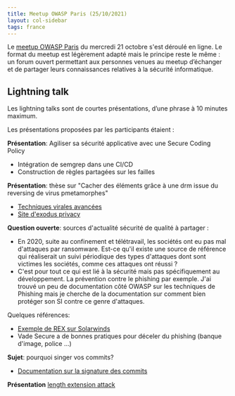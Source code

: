 ```yaml
---
title: Meetup OWASP Paris (25/10/2021)
layout: col-sidebar
tags: france
---
```


Le [meetup OWASP Paris](https://www.meetup.com/owasp-france/events/272914163/) du mercredi 21 octobre s'est déroulé en ligne. Le format du meetup est légèrement adapté mais le principe reste le même : un forum ouvert permettant aux personnes venues au meetup d’échanger et de partager leurs connaissances relatives à la sécurité informatique.

## Lightning talk

Les lightning talks sont de courtes présentations, d’une phrase à 10 minutes maximum.

Les présentations proposées par les participants étaient : 

**Présentation**: Agiliser sa sécurité applicative avec une Secure Coding Policy
 - Intégration de semgrep dans une CI/CD
 - Construction de règles partagées sur les failles
 
**Présentation**: thèse sur "Cacher des éléments grâce à une drm issue du reversing de virus pmetamorphes"
 - [Techniques virales avancées](https://www.amazon.fr/Techniques-virales-avanc%C3%A9es-Eric-Filiol/dp/228733887X)
 - [Site d'exodus privacy](https://exodus-privacy.eu.org/en/)

**Question ouverte**: sources d'actualité sécurité de qualité à partager :
- En 2020, suite au confinement et télétravail, les sociétés ont eu pas mal d'attaques par ransomware. Est-ce qu'il existe une source de référence qui réaliserait un suivi périodique des types d'attaques dont sont victimes les sociétés, comme ces attaques ont réussi ?
 - C'est pour tout ce qui est lié  à la sécurité mais pas spécifiquement au développement. La prévention contre le phishing par exemple. J'ai trouvé un peu de documentation côté OWASP sur les techniques de Phishing mais je cherche de la documentation sur comment bien protéger son SI contre ce genre d'attaques.

Quelques références:
 - [Exemple de REX sur Solarwinds](https://www.microsoft.com/security/blog/2020/12/18/analyzing-solorigate-the-compromised-dll-file-that-started-a-sophisticated-cyberattack-and-how-microsoft-defender-helps-protect/)
 - Vade Secure a de bonnes pratiques pour déceler du phishing (banque d'image, police ...)


**Sujet**: pourquoi singer vos commits? 
 - [Documentation sur la signature des commits](https://docs.github.com/en/github/authenticating-to-github/signing-commits)

**Présentation** [length extension attack](https://docs.google.com/presentation/d/1xK_FQdrshRI__6najypBFDZizuvxfHM4ZoxbVqyzbLY/edit?usp=sharing)
